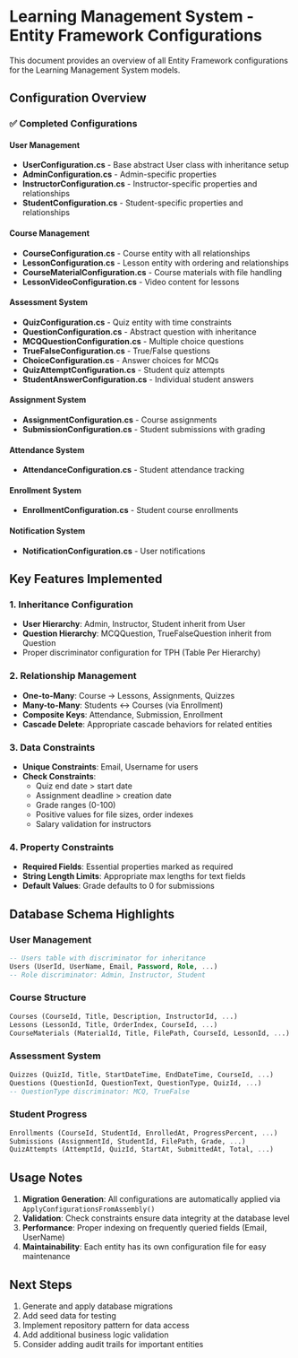 # Learning Management System - Entity Framework Configurations

This document provides an overview of all Entity Framework configurations for the Learning Management System models.

## Configuration Overview

### ✅ Completed Configurations

#### User Management
- **UserConfiguration.cs** - Base abstract User class with inheritance setup
- **AdminConfiguration.cs** - Admin-specific properties
- **InstructorConfiguration.cs** - Instructor-specific properties and relationships
- **StudentConfiguration.cs** - Student-specific properties and relationships

#### Course Management
- **CourseConfiguration.cs** - Course entity with all relationships
- **LessonConfiguration.cs** - Lesson entity with ordering and relationships
- **CourseMaterialConfiguration.cs** - Course materials with file handling
- **LessonVideoConfiguration.cs** - Video content for lessons

#### Assessment System
- **QuizConfiguration.cs** - Quiz entity with time constraints
- **QuestionConfiguration.cs** - Abstract question with inheritance
- **MCQQuestionConfiguration.cs** - Multiple choice questions
- **TrueFalseConfiguration.cs** - True/False questions
- **ChoiceConfiguration.cs** - Answer choices for MCQs
- **QuizAttemptConfiguration.cs** - Student quiz attempts
- **StudentAnswerConfiguration.cs** - Individual student answers

#### Assignment System
- **AssignmentConfiguration.cs** - Course assignments
- **SubmissionConfiguration.cs** - Student submissions with grading

#### Attendance System
- **AttendanceConfiguration.cs** - Student attendance tracking

#### Enrollment System
- **EnrollmentConfiguration.cs** - Student course enrollments

#### Notification System
- **NotificationConfiguration.cs** - User notifications

## Key Features Implemented

### 1. Inheritance Configuration
- **User Hierarchy**: Admin, Instructor, Student inherit from User
- **Question Hierarchy**: MCQQuestion, TrueFalseQuestion inherit from Question
- Proper discriminator configuration for TPH (Table Per Hierarchy)

### 2. Relationship Management
- **One-to-Many**: Course → Lessons, Assignments, Quizzes
- **Many-to-Many**: Students ↔ Courses (via Enrollment)
- **Composite Keys**: Attendance, Submission, Enrollment
- **Cascade Delete**: Appropriate cascade behaviors for related entities

### 3. Data Constraints
- **Unique Constraints**: Email, Username for users
- **Check Constraints**: 
  - Quiz end date > start date
  - Assignment deadline > creation date
  - Grade ranges (0-100)
  - Positive values for file sizes, order indexes
  - Salary validation for instructors

### 4. Property Constraints
- **Required Fields**: Essential properties marked as required
- **String Length Limits**: Appropriate max lengths for text fields
- **Default Values**: Grade defaults to 0 for submissions

## Database Schema Highlights

### User Management
```sql
-- Users table with discriminator for inheritance
Users (UserId, UserName, Email, Password, Role, ...)
-- Role discriminator: Admin, Instructor, Student
```

### Course Structure
```sql
Courses (CourseId, Title, Description, InstructorId, ...)
Lessons (LessonId, Title, OrderIndex, CourseId, ...)
CourseMaterials (MaterialId, Title, FilePath, CourseId, LessonId, ...)
```

### Assessment System
```sql
Quizzes (QuizId, Title, StartDateTime, EndDateTime, CourseId, ...)
Questions (QuestionId, QuestionText, QuestionType, QuizId, ...)
-- QuestionType discriminator: MCQ, TrueFalse
```

### Student Progress
```sql
Enrollments (CourseId, StudentId, EnrolledAt, ProgressPercent, ...)
Submissions (AssignmentId, StudentId, FilePath, Grade, ...)
QuizAttempts (AttemptId, QuizId, StartAt, SubmittedAt, Total, ...)
```

## Usage Notes

1. **Migration Generation**: All configurations are automatically applied via `ApplyConfigurationsFromAssembly()`
2. **Validation**: Check constraints ensure data integrity at the database level
3. **Performance**: Proper indexing on frequently queried fields (Email, UserName)
4. **Maintainability**: Each entity has its own configuration file for easy maintenance

## Next Steps

1. Generate and apply database migrations
2. Add seed data for testing
3. Implement repository pattern for data access
4. Add additional business logic validation
5. Consider adding audit trails for important entities
